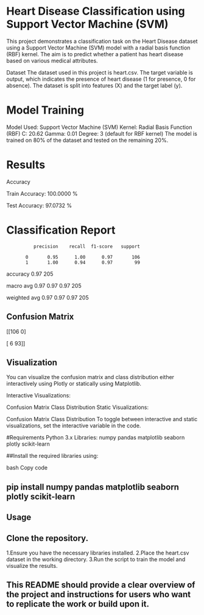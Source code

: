 # Heart Disease Classification using Support Vector Machine (SVM)
This project demonstrates a classification task on the Heart Disease dataset using a Support Vector Machine (SVM) model with a radial basis function (RBF) kernel. The aim is to predict whether a patient has heart disease based on various medical attributes.

Dataset
The dataset used in this project is heart.csv. The target variable is output, which indicates the presence of heart disease (1 for presence, 0 for absence). The dataset is split into features (X) and the target label (y).

# Model Training
Model Used: Support Vector Machine (SVM)
Kernel: Radial Basis Function (RBF)
C: 20.62
Gamma: 0.01
Degree: 3 (default for RBF kernel)
The model is trained on 80% of the dataset and tested on the remaining 20%.

# Results
Accuracy


Train Accuracy: 100.0000 %


Test Accuracy: 97.0732 %

# Classification Report

              precision    recall  f1-score   support

           0       0.95      1.00      0.97       106
           1       1.00      0.94      0.97        99

           
   accuracy                            0.97       205

   
  macro avg        0.97      0.97      0.97       205

  
weighted avg       0.97      0.97      0.97       205

## Confusion Matrix

  [[106   0]

  
  [  6  93]]

## Visualization
You can visualize the confusion matrix and class distribution either interactively using Plotly or statically using Matplotlib.

Interactive Visualizations:

Confusion Matrix
Class Distribution
Static Visualizations:

Confusion Matrix
Class Distribution
To toggle between interactive and static visualizations, set the interactive variable in the code.

#Requirements
Python 3.x
Libraries:
numpy
pandas
matplotlib
seaborn
plotly
scikit-learn

##Install the required libraries using:

bash
Copy code

 ## pip install numpy pandas matplotlib seaborn plotly scikit-learn



## Usage

## Clone the repository.
1.Ensure you have the necessary libraries installed.
2.Place the heart.csv dataset in the working directory.
3.Run the script to train the model and visualize the results.


## This README should provide a clear overview of the project and instructions for users who want to replicate the work or build upon it.



